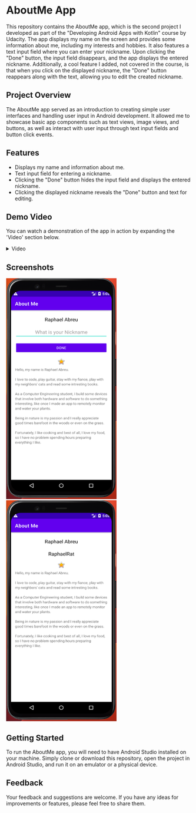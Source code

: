 # AboutMe App

This repository contains the AboutMe app, which is the second project I developed as part of the "Developing Android Apps with Kotlin" course by Udacity. The app displays my name on the screen and provides some information about me, including my interests and hobbies. It also features a text input field where you can enter your nickname. Upon clicking the "Done" button, the input field disappears, and the app displays the entered nickname. Additionally, a cool feature I added, not covered in the course, is that when you click on the displayed nickname, the "Done" button reappears along with the text, allowing you to edit the created nickname.

## Project Overview
The AboutMe app served as an introduction to creating simple user interfaces and handling user input in Android development. It allowed me to showcase basic app components such as text views, image views, and buttons, as well as interact with user input through text input fields and button click events.

## Features
- Displays my name and information about me.
- Text input field for entering a nickname.
- Clicking the "Done" button hides the input field and displays the entered nickname.
- Clicking the displayed nickname reveals the "Done" button and text for editing.

## Demo Video
You can watch a demonstration of the app in action by expanding the 'Video' section below.

<details>
<summary> Video</summary>  
 
https://github.com/RaphaelRat/android-native-learning/assets/89277770/6f6ef77b-15fc-44f7-b3a7-f220d8f5531a

</details>
 

## Screenshots
<div>
  <img src="../assets/about-me-print1.png" alt="Screenshot 1" width="300" height="600" style="margin-right: 32px;">
  <img src="../assets/about-me-print2.png" alt="Screenshot 2" width="300" height="600">
</div> 

## Getting Started
To run the AboutMe app, you will need to have Android Studio installed on your machine. Simply clone or download this repository, open the project in Android Studio, and run it on an emulator or a physical device.

## Feedback
Your feedback and suggestions are welcome. If you have any ideas for improvements or features, please feel free to share them.
